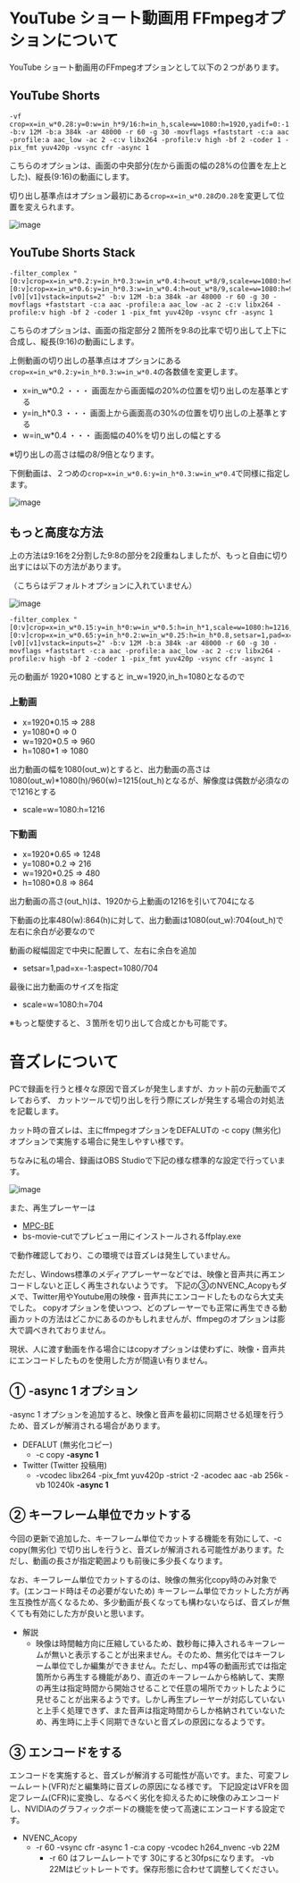 # YouTube ショート動画用 FFmpegオプションについて

YouTube ショート動画用のFFmpegオプションとして以下の２つがあります。

## YouTube Shorts
    -vf crop=x=in_w*0.28:y=0:w=in_h*9/16:h=in_h,scale=w=1080:h=1920,yadif=0:-1:1 -b:v 12M -b:a 384k -ar 48000 -r 60 -g 30 -movflags +faststart -c:a aac -profile:a aac_low -ac 2 -c:v libx264 -profile:v high -bf 2 -coder 1 -pix_fmt yuv420p -vsync cfr -async 1

こちらのオプションは、画面の中央部分(左から画面の幅の28%の位置を左上とした)、縦長(9:16)の動画にします。

切り出し基準点はオプション最初にある`crop=x=in_w*0.28`の`0.28`を変更して位置を変えられます。

![image](https://github.com/rynan4818/bs-movie-cut/assets/14249877/e6f3341a-03a9-4c24-9682-7c1c570a19e0)

## YouTube Shorts Stack
    -filter_complex "[0:v]crop=x=in_w*0.2:y=in_h*0.3:w=in_w*0.4:h=out_w*8/9,scale=w=1080:h=960,yadif=0:-1:1[v0];[0:v]crop=x=in_w*0.6:y=in_h*0.3:w=in_w*0.4:h=out_w*8/9,scale=w=1080:h=960,yadif=0:-1:1[v1];[v0][v1]vstack=inputs=2" -b:v 12M -b:a 384k -ar 48000 -r 60 -g 30 -movflags +faststart -c:a aac -profile:a aac_low -ac 2 -c:v libx264 -profile:v high -bf 2 -coder 1 -pix_fmt yuv420p -vsync cfr -async 1

こちらのオプションは、画面の指定部分２箇所を9:8の比率で切り出して上下に合成し、縦長(9:16)の動画にします。

上側動画の切り出しの基準点はオプションにある`crop=x=in_w*0.2:y=in_h*0.3:w=in_w*0.4`の各数値を変更します。

- x=in_w*0.2 ・・・ 画面左から画面幅の20%の位置を切り出しの左基準とする
- y=in_h*0.3 ・・・ 画面上から画面高の30%の位置を切り出しの上基準とする
- w=in_w*0.4 ・・・ 画面幅の40%を切り出しの幅とする

※切り出しの高さは幅の8/9倍となります。

下側動画は、２つめの`crop=x=in_w*0.6:y=in_h*0.3:w=in_w*0.4`で同様に指定します。

![image](https://github.com/rynan4818/bs-movie-cut/assets/14249877/5ca9e745-cfbf-4387-8df9-8541a120fe8a)

## もっと高度な方法
上の方法は9:16を2分割した9:8の部分を2段重ねしましたが、もっと自由に切り出すには以下の方法があります。

（こちらはデフォルトオプションに入れていません）

![image](https://github.com/rynan4818/bs-movie-cut/assets/14249877/f6835425-b61b-444a-b7d5-18b5a1b5b2bb)

    -filter_complex "[0:v]crop=x=in_w*0.15:y=in_h*0:w=in_w*0.5:h=in_h*1,scale=w=1080:h=1216,yadif=0:-1:1[v0];[0:v]crop=x=in_w*0.65:y=in_h*0.2:w=in_w*0.25:h=in_h*0.8,setsar=1,pad=x=-1:aspect=1080/704,scale=w=1080:h=704,yadif=0:-1:1[v1];[v0][v1]vstack=inputs=2" -b:v 12M -b:a 384k -ar 48000 -r 60 -g 30 -movflags +faststart -c:a aac -profile:a aac_low -ac 2 -c:v libx264 -profile:v high -bf 2 -coder 1 -pix_fmt yuv420p -vsync cfr -async 1

元の動画が 1920*1080 とすると in_w=1920,in_h=1080となるので
### 上動画
- x=1920*0.15 => 288
- y=1080*0    => 0
- w=1920*0.5  => 960
- h=1080*1    => 1080

出力動画の幅を1080(out_w)とすると、出力動画の高さは1080(out_w)*1080(h)/960(w)=1215(out_h)となるが、解像度は偶数が必須なので1216とする
- scale=w=1080:h=1216
### 下動画
- x=1920*0.65 => 1248
- y=1080*0.2  => 216
- w=1920*0.25 => 480
- h=1080*0.8  => 864

出力動画の高さ(out_h)は、1920から上動画の1216を引いて704になる

下動画の比率480(w):864(h)に対して、出力動画は1080(out_w):704(out_h)で左右に余白が必要なので

動画の縦幅固定で中央に配置して、左右に余白を追加
- setsar=1,pad=x=-1:aspect=1080/704

最後に出力動画のサイズを指定
- scale=w=1080:h=704

※もっと駆使すると、３箇所を切り出して合成とかも可能です。

# 音ズレについて
PCで録画を行うと様々な原因で音ズレが発生しますが、カット前の元動画でズレておらず、
カットツールで切り出しを行う際にズレが発生する場合の対処法を記載します。

カット時の音ズレは、主にffmpegオプションをDEFALUTの -c copy (無劣化) オプションで実施する場合に発生しやすい様です。

ちなみに私の場合、録画はOBS Studioで下記の様な標準的な設定で行っています。

![image](https://user-images.githubusercontent.com/14249877/130332669-18e365a4-4e0f-4bf6-81d9-403387c46bce.png)

また、再生プレーヤーは
* [MPC-BE](https://sourceforge.net/projects/mpcbe/)
* bs-movie-cutでプレビュー用にインストールされるffplay.exe

で動作確認しており、この環境では音ズレは発生していません。

ただし、Windows標準のメディアプレーヤーなどでは、映像と音声共に再エンコードしないと正しく再生されないようです。
下記の③のNVENC_Acopyもダメで、Twitter用やYoutube用の映像・音声共にエンコードしたものなら大丈夫でした。
copyオプションを使いつつ、どのプレーヤーでも正常に再生できる動画カットの方法はどこかにあるのかもしれませんが、ffmpegのオプションは膨大で調べきれておりません。

現状、人に渡す動画を作る場合にはcopyオプションは使わずに、映像・音声共にエンコードしたものを使用した方が間違い有りません。

## ① -async 1 オプション
-async 1 オプションを追加すると、映像と音声を最初に同期させる処理を行うため、音ズレが解消される場合があります。
- DEFALUT (無劣化コピー)
   -  -c copy **-async 1**
- Twitter (Twitter 投稿用)
   - -vcodec libx264 -pix_fmt yuv420p -strict -2 -acodec aac -ab 256k -vb 10240k **-async 1**

## ② キーフレーム単位でカットする
今回の更新で追加した、キーフレーム単位でカットする機能を有効にして、-c copy(無劣化) で切り出しを行うと、音ズレが解消される可能性があります。ただし、動画の長さが指定範囲よりも前後に多少長くなります。

なお、キーフレーム単位でカットするのは、映像の無劣化copy時のみ対象です。(エンコード時はその必要がないため)
キーフレーム単位でカットした方が再生互換性が高くなるため、多少動画が長くなっても構わないならば、音ズレが無くても有効にした方が良いと思います。

- 解説
   - 映像は時間軸方向に圧縮しているため、数秒毎に挿入されるキーフレームが無いと表示することが出来ません。そのため、無劣化ではキーフレーム単位でしか編集ができません。ただし、mp4等の動画形式では指定箇所から再生する機能があり、直近のキーフレームから格納して、実際の再生は指定時間から開始させることで任意の場所でカットしたように見せることが出来るようです。しかし再生プレーヤーが対応していないと上手く処理できず、また音声は指定時間からしか格納されていないため、再生時に上手く同期できないと音ズレの原因になるようです。

## ③ エンコードをする
エンコードを実施すると、音ズレが解消する可能性が高いです。また、可変フレームレート(VFR)だと編集時に音ズレの原因になる様です。
下記設定はVFRを固定フレーム(CFR)に変換し、なるべく劣化を抑えるために映像のみエンコードし、NVIDIAのグラフィックボードの機能を使って高速にエンコードする設定です。
- NVENC_Acopy
  -  -r 60 -vsync cfr -async 1 -c:a copy -vcodec h264_nvenc -vb 22M
        - -r 60 はフレームレートです 30にすると30fpsになります。 -vb 22Mはビットレートです。保存形態に合わせて調整してください。

